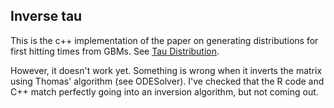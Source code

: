 ## Inverse tau

This is the c++ implementation of the paper on generating distributions for first hitting times from GBMs.  See [Tau Distribution](https://github.com/phillyfan1138/TauDistribution).

However, it doesn't work yet.  Something is wrong when it inverts the matrix using Thomas' algorithm (see ODESolver).  I've checked that the R code and C++ match perfectly going into an inversion algorithm, but not coming out.